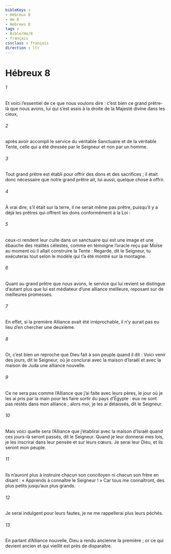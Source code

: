 ```yaml
---
bibleKeys : 
- Hébreux 8
- He 8
- Hebrews 8
tags : 
- Bible/He/8
- français
cssclass : français
direction : ltr
---
```


# Hébreux 8

###### 1
Et voici l’essentiel de ce que nous voulons dire : c’est bien ce grand prêtre-là que nous avons, lui qui s’est assis à la droite de la Majesté divine dans les cieux,
###### 2
après avoir accompli le service du véritable Sanctuaire et de la véritable Tente, celle qui a été dressée par le Seigneur et non par un homme.
###### 3
Tout grand prêtre est établi pour offrir des dons et des sacrifices ; il était donc nécessaire que notre grand prêtre ait, lui aussi, quelque chose à offrir.
###### 4
À vrai dire, s’il était sur la terre, il ne serait même pas prêtre, puisqu’il y a déjà les prêtres qui offrent les dons conformément à la Loi :
###### 5
ceux-ci rendent leur culte dans un sanctuaire qui est une image et une ébauche des réalités célestes, comme en témoigne l’oracle reçu par Moïse au moment où il allait construire la Tente : Regarde, dit le Seigneur, tu exécuteras tout selon le modèle qui t’a été montré sur la montagne.
###### 6
Quant au grand prêtre que nous avons, le service qui lui revient se distingue d’autant plus que lui est médiateur d’une alliance meilleure, reposant sur de meilleures promesses.
###### 7
En effet, si la première Alliance avait été irréprochable, il n’y aurait pas eu lieu d’en chercher une deuxième.
###### 8
Or, c’est bien un reproche que Dieu fait à son peuple quand il dit :
Voici venir des jours, dit le Seigneur,
où je conclurai avec la maison d’Israël
et avec la maison de Juda
une alliance nouvelle.
###### 9
Ce ne sera pas comme l’Alliance
que j’ai faite avec leurs pères,
le jour où je les ai pris par la main
pour les faire sortir du pays d’Égypte :
eux ne sont pas restés dans mon alliance ;
alors moi, je les ai délaissés,
dit le Seigneur.
###### 10
Mais voici quelle sera l’Alliance
que j’établirai avec la maison d’Israël
quand ces jours-là seront passés,
dit le Seigneur.
Quand je leur donnerai mes lois,
je les inscrirai dans leur pensée et sur leurs cœurs.
Je serai leur Dieu,
et ils seront mon peuple.
###### 11
Ils n’auront plus à instruire
chacun son concitoyen ni chacun son frère
en disant : « Apprends à connaître le Seigneur ! »
Car tous me connaîtront,
des plus petits jusqu’aux plus grands.
###### 12
Je serai indulgent pour leurs fautes,
je ne me rappellerai plus leurs péchés.
###### 13
En parlant d’Alliance nouvelle, Dieu a rendu ancienne la première ; or ce qui devient ancien et qui vieillit est près de disparaître.
